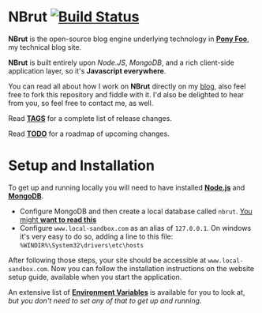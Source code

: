 NBrut [![Build Status](https://travis-ci.org/bevacqua/NBrut.png?branch=master)](https://travis-ci.org/bevacqua/NBrut)
========================================================================================================================

**NBrut** is the open-source blog engine underlying technology in [**Pony Foo**](http://ponyfoo.com "Pony Foo"), my technical blog site.

**NBrut** is built entirely upon _Node.JS_, _MongoDB_, and a rich client-side application layer, so it's **Javascript everywhere**.

You can read all about how I work on **NBrut** directly on my [blog](http://www.ponyfoo.com/2012/12/25/pony-foo-begins "Introductory Post"), also feel free to fork this repository and fiddle with it. I'd also be delighted to hear from you, so feel free to contact me, as well.

Read [**TAGS**](/TAGS.md) for a complete list of release changes.  

Read [**TODO**](/TODO.md) for a roadmap of upcoming changes.



Setup and Installation
======================

To get up and running locally you will need to have installed [**Node.js**](http://nodejs.org/) and [**MongoDB**](http://www.mongodb.org/).

- Configure MongoDB and then create a local database called `nbrut`. [You might **want to read this**](http://docs.mongodb.org/manual/tutorial/getting-started/ "Getting Started with MongoDB Development")
- Configure `www.local-sandbox.com` as an alias of `127.0.0.1`. On windows it's very easy to do so, adding a line to this file: `%WINDIR%\System32\drivers\etc\hosts`

After following those steps, your site should be accessible at `www.local-sandbox.com`. Now you can follow the installation instructions on the website setup guide, available when you start the application.

An extensive list of [**Environment Variables**](/ENV.md) is available for you to look at, _but you don't need to set any of that to get up and running_.